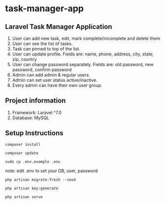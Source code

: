 # task-manager-app

## Laravel Task Manager Application
 
 1. User can add new task, edit, mark complete/incomplete and delete them
 2. User can see the list of tasks.
 3. Task can pinned to top of the list.
 4. User can update profile. Fields are: name, phone, address, city, state, zip, country
 5. User can change password separately. Fields are: old password, new password, confirm password
 6. Admin can add admin & regular users.
 7. Admin can set user status active/inactive.
 8. Every admin can have their own user group.

## Project information
1. Framework: Laravel ^7.0
2. Database: MySQL

## Setup Instructions

`composer install`

`composer update`

`sudo cp .env.example .env`

note: edit .env to set your DB, user, password

`php artisan migrate:fresh --seed`

`php artisan key:generate`

`php artisan serve`
